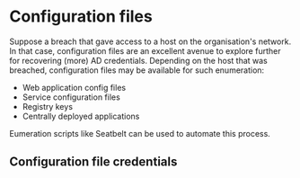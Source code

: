 # Configuration files

Suppose a breach that gave access to a host on the organisation's network. In that case, configuration files are an 
excellent avenue to explore further for recovering (more) AD credentials. Depending on the host that was breached, 
configuration files may be available for such enumeration: 

* Web application config files
* Service configuration files
* Registry keys
* Centrally deployed applications

Eumeration scripts like Seatbelt can be used to automate this process.

## Configuration file credentials